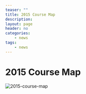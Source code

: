 ```yaml
---
teaser: ""
title: 2015 Course Map
description: 
layout: page
header: no
categories:
    - news
tags:
    - news
---
```



# 2015 Course Map

![2015-course-map](https://duxfordsoapboxderby.files.wordpress.com/2015/09/2015-course-map.png?w=208)

